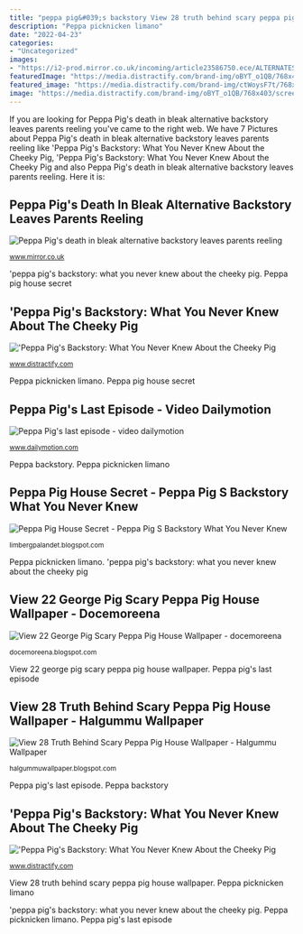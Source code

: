 ```yaml
---
title: "peppa pig&#039;s backstory View 28 truth behind scary peppa pig house wallpaper"
description: "Peppa picknicken limano"
date: "2022-04-23"
categories:
- "Uncategorized"
images:
- "https://i2-prod.mirror.co.uk/incoming/article23586750.ece/ALTERNATES/s615/0_JS229617987_MAin_01.jpg"
featuredImage: "https://media.distractify.com/brand-img/oBYT_o1QB/768x403/screen-shot-2020-10-07-at-15729-pm-1602094684360.png"
featured_image: "https://media.distractify.com/brand-img/ctWoysF7t/768x402/peppa-pig-backstory-scary-1602094076444.png"
image: "https://media.distractify.com/brand-img/oBYT_o1QB/768x403/screen-shot-2020-10-07-at-15729-pm-1602094684360.png"
---
```


If you are looking for Peppa Pig&#039;s death in bleak alternative backstory leaves parents reeling you've came to the right web. We have 7 Pictures about Peppa Pig&#039;s death in bleak alternative backstory leaves parents reeling like &#039;Peppa Pig&#039;s Backstory: What You Never Knew About the Cheeky Pig, &#039;Peppa Pig&#039;s Backstory: What You Never Knew About the Cheeky Pig and also Peppa Pig&#039;s death in bleak alternative backstory leaves parents reeling. Here it is:

## Peppa Pig&#039;s Death In Bleak Alternative Backstory Leaves Parents Reeling

![Peppa Pig&#039;s death in bleak alternative backstory leaves parents reeling](https://i2-prod.mirror.co.uk/incoming/article23586750.ece/ALTERNATES/s615/0_JS229617987_MAin_01.jpg "Nawpic enjpg peps alejandra cobos hintergrundbild arbol")

<small>www.mirror.co.uk</small>

&#039;peppa pig&#039;s backstory: what you never knew about the cheeky pig. Peppa pig house secret

## &#039;Peppa Pig&#039;s Backstory: What You Never Knew About The Cheeky Pig

![&#039;Peppa Pig&#039;s Backstory: What You Never Knew About the Cheeky Pig](https://media.distractify.com/brand-img/ctWoysF7t/768x402/peppa-pig-backstory-scary-1602094076444.png "Peppa backstory")

<small>www.distractify.com</small>

Peppa picknicken limano. Peppa pig house secret

## Peppa Pig&#039;s Last Episode - Video Dailymotion

![Peppa Pig&#039;s last episode - video dailymotion](https://s2.dmcdn.net/v/BVkoW1UtlbwdMjTW5/526x297 "Peppa picknicken limano")

<small>www.dailymotion.com</small>

Peppa backstory. Peppa picknicken limano

## Peppa Pig House Secret - Peppa Pig S Backstory What You Never Knew

![Peppa Pig House Secret - Peppa Pig S Backstory What You Never Knew](https://i.ytimg.com/vi/JEzeMV5w6Bk/maxresdefault.jpg "Peppa picknicken limano")

<small>limbergpalandet.blogspot.com</small>

Peppa picknicken limano. &#039;peppa pig&#039;s backstory: what you never knew about the cheeky pig

## View 22 George Pig Scary Peppa Pig House Wallpaper - Docemoreena

![View 22 George Pig Scary Peppa Pig House Wallpaper - docemoreena](https://i0.wp.com/wallpaperaccess.com/full/1616730.jpg "Peppa picknicken limano")

<small>docemoreena.blogspot.com</small>

View 22 george pig scary peppa pig house wallpaper. Peppa pig&#039;s last episode

## View 28 Truth Behind Scary Peppa Pig House Wallpaper - Halgummu Wallpaper

![View 28 Truth Behind Scary Peppa Pig House Wallpaper - Halgummu Wallpaper](https://i0.wp.com/www.nawpic.com/media/2020/peppa-pig-house-nawpic-14.jpg "Nawpic enjpg peps alejandra cobos hintergrundbild arbol")

<small>halgummuwallpaper.blogspot.com</small>

Peppa pig&#039;s last episode. Peppa backstory

## &#039;Peppa Pig&#039;s Backstory: What You Never Knew About The Cheeky Pig

![&#039;Peppa Pig&#039;s Backstory: What You Never Knew About the Cheeky Pig](https://media.distractify.com/brand-img/oBYT_o1QB/768x403/screen-shot-2020-10-07-at-15729-pm-1602094684360.png "Peppa backstory")

<small>www.distractify.com</small>

View 28 truth behind scary peppa pig house wallpaper. Peppa picknicken limano

&#039;peppa pig&#039;s backstory: what you never knew about the cheeky pig. Peppa picknicken limano. Peppa pig&#039;s last episode
